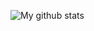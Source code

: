 ![My github stats](https://github-readme-stats.vercel.app/api?username=janfuhrer&show_icons=true&count_private=true&theme=tokyonight)
